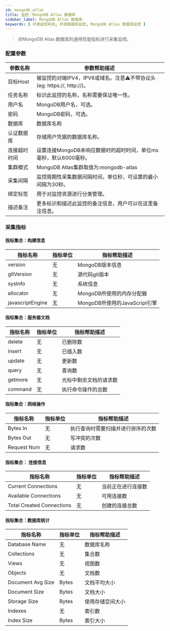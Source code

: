 ```yaml
---
id: mongodb_atlas
title: 监控：MongoDB Atlas 数据库
sidebar_label: MongoDB Atlas 数据库
keywords: [ 开源监控系统, 开源数据库监控, MongoDB Atlas 数据库监控 ]
---
```


> 对MongoDB Atlas 数据库的通用性能指标进行采集监控。

### 配置参数

|  参数名称  |                        参数帮助描述                        |
|--------|------------------------------------------------------|
| 目标Host | 被监控的对端IPV4，IPV6或域名。注意⚠️不带协议头(eg: https://, http://)。 |
| 任务名称   | 标识此监控的名称，名称需要保证唯一性。                                  |
| 用户名    | MongoDB用户名，可选。                                       |
| 密码     | MongoDB密码，可选。                                        |
| 数据库    | 数据库名称                                                |
| 认证数据库  | 存储用户凭据的数据库名称。                                        |
| 连接超时时间 | 设置连接MongoDB未响应数据时的超时时间，单位ms毫秒，默认6000毫秒。              |
| 集群模式   | MongoDB Atlas集群取值为:mongodb-atlas                     |
| 采集间隔   | 监控周期性采集数据间隔时间，单位秒，可设置的最小间隔为30秒。                      |
| 绑定标签   | 用于对监控资源进行分类管理。                                       |
| 描述备注   | 更多标识和描述此监控的备注信息，用户可以在这里备注信息。                         |

### 采集指标

#### 指标集合：构建信息

|       指标名称       | 指标单位 |         指标帮助描述          |
|------------------|------|-------------------------|
| version          | 无    | MongoDB版本信息             |
| gitVersion       | 无    | 源代码git版本                |
| sysInfo          | 无    | 系统信息                    |
| allocator        | 无    | MongoDB所使用的内存分配器        |
| javascriptEngine | 无    | MongoDB所使用的JavaScript引擎 |

#### 指标集合：服务器文档

|  指标名称   | 指标单位 |   指标帮助描述    |
|---------|------|-------------|
| delete  | 无    | 已删除数        |
| insert  | 无    | 已插入数        |
| update  | 无    | 更新数         |
| query   | 无    | 查询数         |
| getmore | 无    | 光标中剩余文档的请求数 |
| command | 无    | 执行命令操作的总数   |

#### 指标集合：网络操作

|    指标名称     | 指标单位 |      指标帮助描述       |
|-------------|------|-------------------|
| Bytes In    | 无    | 执行查询时需要扫描并进行排序的次数 |
| Bytes Out   | 无    | 写冲突的次数            |
| Request Num | 无    | 请求数               |

#### 指标集合： 连接信息

|           指标名称            | 指标单位 |  指标帮助描述   |
|---------------------------|------|-----------|
| Current Connections       | 无    | 当前正在进行连接数 |
| Available Connections     | 无    | 可用连接数     |
| Total Created Connections | 无    | 创建的连接总数   |

#### 指标集合：数据库统计

|       指标名称        | 指标单位  |  指标帮助描述  |
|-------------------|-------|----------|
| Database Name     | 无     | 数据库名称    |
| Collections       | 无     | 集合数      |
| Views             | 无     | 视图数      |
| Objects           | 无     | 文档数      |
| Document Avg Size | Bytes | 文档平均大小   |
| Document Size     | Bytes | 文档大小     |
| Storage Size      | Bytes | 使用存储空间大小 |
| Indexes           | 无     | 索引数      |
| Index Size        | Bytes | 索引大小     |

